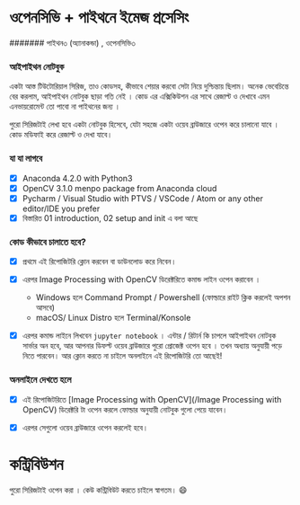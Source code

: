 # ওপেনসিভি + পাইথনে ইমেজ প্রসেসিং
####### পাইথন৩ (অ্যানাকন্ডা) , ওপেনসিভি৩ 

### আইপাইথন নোটবুক 
একটা আস্ত টিউটোরিয়াল সিরিজ, তাও কোডসহ, কীভাবে শেয়ার করবো সেটা নিয়ে দুশ্চিন্তায় ছিলাম। অনেক ভেবেচিন্তে বের করলাম,
আইপাইথন নোটবুক ছাড়া গতি নেই । কোড এর এক্সিকিউশন এর সাথে রেজাল্ট ও দেখাবে এমন এনভায়রোমেন্ট তো পাবো না পাইথনের জন্য । 

পুরো সিরিজটাই লেখা হবে একটা নোটবুক হিসেবে, যেটা সহজে একটা ওয়েব ব্রাউজারে ওপেন করে চালানো যাবে । কোড মডিফাই করে রেজাল্ট 
ও দেখা যাবে। 

### যা যা লাগবে 
- [x] Anaconda 4.2.0 with Python3
- [x] OpenCV 3.1.0 menpo package from Anaconda cloud
- [x] Pycharm / Visual Studio with PTVS / VSCode / Atom or any other editor/IDE you prefer
- [x] বিস্তারিত 01 introduction, 02 setup and init এ বলা আছে 

### কোড কীভাবে চালাতে হবে? 

- [x] প্রথমে এই রিপোজিটরি ক্লোন করবেন বা ডাউনলোড করে নিবেন।
- [x] এরপর  Image Processing with OpenCV ডিরেক্টরিতে কমান্ড লাইন ওপেন করাবেন । 
    - Windows হলে Command Prompt / Powershell (ফোল্ডারে রাইট ক্লিক করলেই অপশন আসবে)
    - macOS/ Linux Distro হলে Terminal/Konsole

- [x] এরপর কমান্ড লাইনে লিখবেন `jupyter notebook` । এন্টার / রিটার্ন কি চাপলে আইপাইথন নোটবুক সার্ভার অন
     হবে, আর আপনার ডিফল্ট ওয়েব ব্রাউজারে পুরো প্রোজেক্ট ওপেন হবে । তখন অধ্যায় অনুযায়ী পড়ে নিতে পারবেন। আর ক্লোন করতে 
     না চাইলে অনলাইনে এই রিপোজিটরি তো আছেই!  

### অনলাইনে দেখতে হলে 
- [x]  এই রিপোজিটরিতে [Image Processing with OpenCV](/Image Processing with OpenCV) ডিরেক্টরি টা ওপেন করলে ফোল্ডার অনুযায়ী নোটবুক গুলো পেয়ে যাবেন।
- [x] এরপর সেগুলো ওয়েব ব্রাউজারে ওপেন করলেই হবে। 


# কন্ট্রিবিউশন 

পুরো সিরিজটাই ওপেন করা । কেউ কন্ট্রিবিউট করতে চাইলে স্বাগতম। 😄

